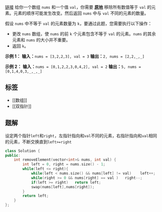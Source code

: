 [链接](https://leetcode.cn/problems/remove-element/description/)
给你一个数组 `nums` 和一个值 `val`，你需要 **[原地](https://baike.baidu.com/item/%E5%8E%9F%E5%9C%B0%E7%AE%97%E6%B3%95)** 移除所有数值等于 `val` 的元素。元素的顺序可能发生改变。然后返回 `nums` 中与 `val` 不同的元素的数量。

假设 `nums` 中不等于 `val` 的元素数量为 `k`，要通过此题，您需要执行以下操作：
- 更改 `nums` 数组，使 `nums` 的前 `k` 个元素包含不等于 `val` 的元素。`nums` 的其余元素和 `nums` 的大小并不重要。
- 返回 `k`。

**示例 1：**
**输入：**`nums = [3,2,2,3], val = 3`
**输出：**`2, nums = [2,2,_,_]`

**示例 2：**
**输入：**`nums = [0,1,2,2,3,0,4,2], val = 2`
**输出：**`5, nums = [0,1,4,0,3,_,_,_]`

## 标签
- [[数组]]
- [[双指针]]

## 题解

设定两个指针`left`和`right`，左指针指向和`val`不同的元素，右指针指向和`val`相同的元素，不断交换直到`left>=right`

```cpp
class Solution {
public:
    int removeElement(vector<int>& nums, int val) {
        int left = 0, right = nums.size() - 1;
        while(left <= right){
            while(left < nums.size() && nums[left] != val)    left++;
            while(right >= 0 && nums[right] == val )   right--;
            if(left >= right)   return left;
            swap(nums[left],nums[right]);
        }
        return left;
    }
};
```